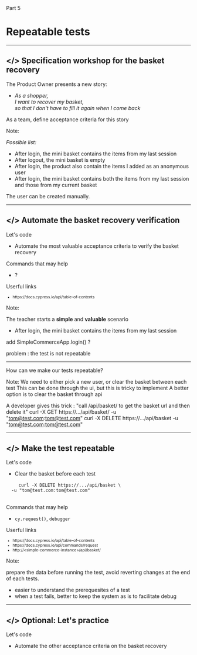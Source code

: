 
<!-- .slide: id="good-tests" class="slide--part-title slide--vcenter" -->

<div class="part-title">
  <span class="text-level-3">Part 5</span>
  <h1>Repeatable tests</h1>
</div>

---


## &lt;/> Specification workshop for the basket recovery
<!-- .element: data-toc-label="</> Verify the basket recovery" class="text-size-heading-3"-->

<div class="exercice">
  <p>The Product Owner presents a new story:
  <ul>
    <li class="text-level-3"><i> As a shopper,<br>
    I want to recover my basket,<br>
    so that I don't have to fill it again when I come back</i>
  </ul>
  <p class="mt-125">As a team, define acceptance criteria for this story
</div>

Note:

_Possible list:_

- After login, the mini basket contains the items from my last session
- After logout, the mini basket is empty
- After login, the product also contain the items I added as an anonymous user
- After login, the mini basket contains both the items from my last session and those from my current basket



The user can be created manually.

---

## </> Automate the basket recovery verification
<!-- .element: data-toc-exclude class="text-size-heading-3" -->

<div class="exercice mt-150">
  <p>Let's code
  <ul>
    <li>Automate the most valuable acceptance criteria to verify the basket recovery
  </ul>
  <p>Commands that may help
  <ul>
    <li>?
  </ul>
  <p>Userful links
  <ul style="font-size:75%">
    <li class="url-link">https://docs.cypress.io/api/table-of-contents
  </ul>
</div>

Note:

The teacher starts a <strong>simple</strong> and <strong>valuable</strong> scenario
- After login, the mini basket contains the items from my last session

add SimpleCommerceApp.login() ?

problem : the test is not repeatable

---

<!-- .slide: class="slide--vcenter" -->

<div class="bubble bubble-bottom-left">
  <i class="emo emo-36 emoji-face_with_monocle"></i>
  <span class="bubble__text">How can we make our tests repeatable?</span>
</div>

Note:
We need to either pick a new user, or clear the basket between each test
This can be done through the ui, but this is tricky to implement
A better option is to clear the basket through api

A developer gives this trick :
"call /api/basket/ to get the basket url and then delete it"
curl -X GET https://.../api/basket/ -u "tom@test.com:tom@test.com"
curl -X DELETE https://.../api/basket -u "tom@test.com:tom@test.com"

---

## </> Make the test repeatable
<!-- .element: class="text-size-heading-3" -->

<div class="exercice">
  <p>Let's code
  <ul>
    <li>Clear the basket before each test
  </ul>
  <pre class="mt-50">
    <code>curl -X DELETE https://.../api/basket \
  -u "tom@test.com:tom@test.com"</code>
  </pre>
  
  <p>Commands that may help
  <ul>
    <li><code>cy.request()</code>, <code>debugger</code>
  </ul>
  <p>Userful links
  <ul style="font-size:75%">
    <li class="url-link">https://docs.cypress.io/api/table-of-contents
    <li class="url-link">https://docs.cypress.io/api/commands/request
    <li class="url-link">http://&lt;simple-commerce-instance&gt;/api/basket/
  </ul>
</div>


Note:

prepare the data before running the test, avoid reverting changes at the end of each tests.
- easier to understand the prerequesites of a test
- when a test fails, better to keep the system as is to facilitate debug


---

## </> Optional: Let's practice
<!-- .element: class="text-size-heading-3" -->

<div class="exercice">
  <p class="">Let's code
  <ul>
    <li>Automate the other acceptance criteria on the basket recovery
  </ul>
</div>
